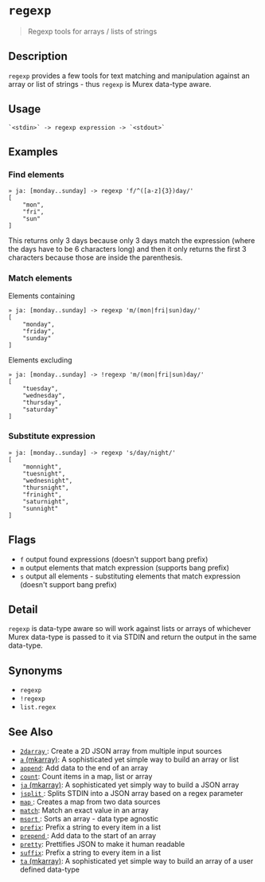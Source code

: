 # `regexp`

> Regexp tools for arrays / lists of strings

## Description

`regexp` provides a few tools for text matching and manipulation against an
array or list of strings - thus `regexp` is Murex data-type aware.

## Usage

    `<stdin>` -> regexp expression -> `<stdout>`

## Examples

### Find elements

    » ja: [monday..sunday] -> regexp 'f/^([a-z]{3})day/'
    [
        "mon",
        "fri",
        "sun"
    ]

This returns only 3 days because only 3 days match the expression (where
the days have to be 6 characters long) and then it only returns the first 3
characters because those are inside the parenthesis.

### Match elements

Elements containing

    » ja: [monday..sunday] -> regexp 'm/(mon|fri|sun)day/'
    [
        "monday",
        "friday",
        "sunday"
    ]

Elements excluding

    » ja: [monday..sunday] -> !regexp 'm/(mon|fri|sun)day/'
    [
        "tuesday",
        "wednesday",
        "thursday",
        "saturday"
    ]

### Substitute expression

    » ja: [monday..sunday] -> regexp 's/day/night/'
    [
        "monnight",
        "tuesnight",
        "wednesnight",
        "thursnight",
        "frinight",
        "saturnight",
        "sunnight"
    ]

## Flags

- `f`
  output found expressions (doesn't support bang prefix)
- `m`
  output elements that match expression (supports bang prefix)
- `s`
  output all elements - substituting elements that match expression (doesn't support bang prefix)

## Detail

`regexp` is data-type aware so will work against lists or arrays of whichever
Murex data-type is passed to it via STDIN and return the output in the
same data-type.

## Synonyms

- `regexp`
- `!regexp`
- `list.regex`

## See Also

- [`2darray` ](./2darray.md):
  Create a 2D JSON array from multiple input sources
- [`a` (mkarray)](./a.md):
  A sophisticated yet simple way to build an array or list
- [`append`](./append.md):
  Add data to the end of an array
- [`count`](./count.md):
  Count items in a map, list or array
- [`ja` (mkarray)](./ja.md):
  A sophisticated yet simply way to build a JSON array
- [`jsplit` ](./jsplit.md):
  Splits STDIN into a JSON array based on a regex parameter
- [`map` ](./map.md):
  Creates a map from two data sources
- [`match`](./match.md):
  Match an exact value in an array
- [`msort` ](./msort.md):
  Sorts an array - data type agnostic
- [`prefix`](./prefix.md):
  Prefix a string to every item in a list
- [`prepend` ](./prepend.md):
  Add data to the start of an array
- [`pretty`](./pretty.md):
  Prettifies JSON to make it human readable
- [`suffix`](./suffix.md):
  Prefix a string to every item in a list
- [`ta` (mkarray)](./ta.md):
  A sophisticated yet simple way to build an array of a user defined data-type
